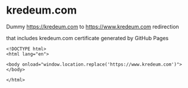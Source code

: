 # kredeum.com

Dummy https://kredeum.com to https://www.kredeum.com redirection

that includes kredeum.com certificate generated by GitHub Pages

```
<!DOCTYPE html>
<html lang="en">

<body onload="window.location.replace('https://www.kredeum.com')"></body>

</html>
```
